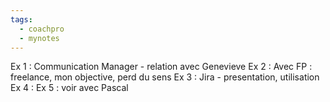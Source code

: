 ```yaml
---
tags:
  - coachpro
  - mynotes
---
```

Ex 1 : Communication Manager - relation avec Genevieve
Ex 2 : Avec FP : freelance, mon objective, perd du sens
Ex 3 : Jira -  presentation, utilisation
Ex 4 :
Ex 5 : voir avec Pascal

